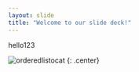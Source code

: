 ```yaml
---
layout: slide
title: "Welcome to our slide deck!"
---
```


hello123

![orderedlistocat](https://octodex.github.com/images/orderedlistocat.png)
{: .center}

